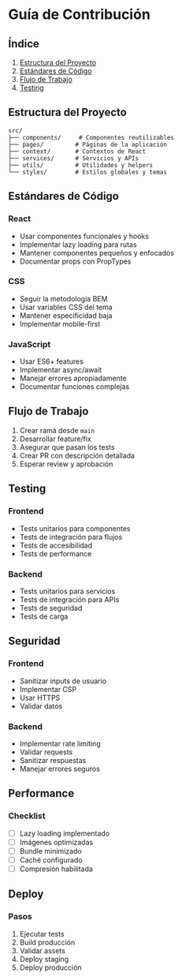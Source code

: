 # Guía de Contribución

## Índice

1. [Estructura del Proyecto](#estructura-del-proyecto)
2. [Estándares de Código](#estándares-de-código)
3. [Flujo de Trabajo](#flujo-de-trabajo)
4. [Testing](#testing)

## Estructura del Proyecto

```
src/
├── components/     # Componentes reutilizables
├── pages/         # Páginas de la aplicación
├── context/       # Contextos de React
├── services/      # Servicios y APIs
├── utils/         # Utilidades y helpers
└── styles/        # Estilos globales y temas
```

## Estándares de Código

### React

- Usar componentes funcionales y hooks
- Implementar lazy loading para rutas
- Mantener componentes pequeños y enfocados
- Documentar props con PropTypes

### CSS

- Seguir la metodología BEM
- Usar variables CSS del tema
- Mantener especificidad baja
- Implementar mobile-first

### JavaScript

- Usar ES6+ features
- Implementar async/await
- Manejar errores apropiadamente
- Documentar funciones complejas

## Flujo de Trabajo

1. Crear rama desde `main`
2. Desarrollar feature/fix
3. Asegurar que pasan los tests
4. Crear PR con descripción detallada
5. Esperar review y aprobación

## Testing

### Frontend

- Tests unitarios para componentes
- Tests de integración para flujos
- Tests de accesibilidad
- Tests de performance

### Backend

- Tests unitarios para servicios
- Tests de integración para APIs
- Tests de seguridad
- Tests de carga

## Seguridad

### Frontend

- Sanitizar inputs de usuario
- Implementar CSP
- Usar HTTPS
- Validar datos

### Backend

- Implementar rate limiting
- Validar requests
- Sanitizar respuestas
- Manejar errores seguros

## Performance

### Checklist

- [ ] Lazy loading implementado
- [ ] Imágenes optimizadas
- [ ] Bundle minimizado
- [ ] Caché configurado
- [ ] Compresión habilitada

## Deploy

### Pasos

1. Ejecutar tests
2. Build producción
3. Validar assets
4. Deploy staging
5. Deploy producción
